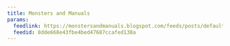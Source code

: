 ```yaml
---
title: Monsters and Manuals
params:
  feedlink: https://monstersandmanuals.blogspot.com/feeds/posts/default
  feedid: 8dde668e43fbe4bed47687ccafed138a
---
```

